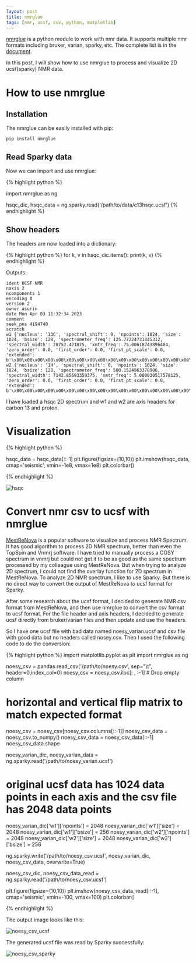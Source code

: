 ```yaml
---
layout: post
title: nmrglue
tags: [nmr, ucsf, csv, python, matplotlib]
---
```


[nmrglue](https://github.com/jjhelmus/nmrglue) is a python module to work with nmr data. It supports multiple nmr formats including bruker, varian, sparky, etc. The complete list is in the [document](https://nmrglue.readthedocs.io/en/latest/tutorial.html).

In this post, I will show how to use nmrglue to process and visualize 2D ucsf(sparky) NMR data. <!--break-->


# How to use nmrglue

## Installation
The nmrglue can be easily installed with pip:

```
pip install nmrglue
```

## Read Sparky data
Now we can import and use nmrglue:

{% highlight python %}

import nmrglue as ng

hsqc_dic, hsqc_data = ng.sparky.read('/path/to/data/c13hsqc.ucsf')
{% endhighlight %}

## Show headers
The headers are now loaded into a dictionary:

{% highlight python %}
for k, v in hsqc_dic.items():
  print(k, v)
{% endhighlight %}

Outputs:


```
ident UCSF NMR
naxis 2
ncomponents 1
encoding 0
version 2
owner asurin
date Mon Apr 03 11:32:34 2023
comment 
seek_pos 4194740
scratch 
w1 {'nucleus': '13C', 'spectral_shift': 0, 'npoints': 1024, 'size': 1024, 'bsize': 128, 'spectrometer_freq': 125.77224731445312, 'spectral_width': 20752.421875, 'xmtr_freq': 75.00618743896484, 'zero_order': 0.0, 'first_order': 0.0, 'first_pt_scale': 0.0, 'extended': b'\x80\x00\x00\x00\x00\x00\x00\x00\x00\x00\x00\x00\x00\x00\x00\x00\x00\x00\x00\x00\x00\x00\x00\x00\x00\x00\x00\x00\x00\x00\x00\x00\x00\x00\x00\x00\x00\x00\x00\x00\x00\x00\x00\x00\x00\x00\x00\x00\x00\x00\x00\x00\x00\x00\x00\x00\x00\x00\x00\x00\x00\x00\x00\x00\x00\x00\x00\x00\x00\x00\x00\x00\x00\x00\x00\x00\x00\x00\x00\x00\x00\x00\x00\x00'}
w2 {'nucleus': '1H', 'spectral_shift': 0, 'npoints': 1024, 'size': 1024, 'bsize': 128, 'spectrometer_freq': 500.1524963378906, 'spectral_width': 7142.85693359375, 'xmtr_freq': 5.000030517578125, 'zero_order': 0.0, 'first_order': 0.0, 'first_pt_scale': 0.0, 'extended': b'\x80\x00\x00\x00\x00\x00\x00\x00\x00\x00\x00\x00\x00\x00\x00\x00\x00\x00\x00\x00\x00\x00\x00\x00\x00\x00\x00\x00\x00\x00\x00\x00\x00\x00\x00\x00\x00\x00\x00\x00\x00\x00\x00\x00\x00\x00\x00\x00\x00\x00\x00\x00\x00\x00\x00\x00\x00\x00\x00\x00\x00\x00\x00\x00\x00\x00\x00\x00\x00\x00\x00\x00\x00\x00\x00\x00\x00\x00\x00\x00\x00\x00\x00\x00'}
```
I have loaded a hsqc 2D spectrum and w1 and w2 are axis headers for carbon 13 and proton. 

# Visualization

{% highlight python %}

hsqc_data = hsqc_data[::-1]
plt.figure(figsize=(10,10))
plt.imshow(hsqc_data, cmap='seismic', vmin=-1e8, vmax=1e8)
plt.colorbar()

{% endhighlight %}

![hsqc](/images/nmr/hsqc_nmrglue.png)

# Convert nmr csv to ucsf with nmrglue

[MestReNova](https://mestrelab.com/software/mnova/) is a popular software to visualize and process NMR Spectrum. It has good algorithm to process 2D NMR spectrum, better than even the TopSpin and Vnmrj software. I have tried to manually process a COSY spectrum in vnmrj but could not get it to be as good as the same spectrum processed by my colleague using MestReNova. 
But when trying to analyze 2D spectrum, I could not find the overlay function for 2D spectrum in MestReNova. 
To analyze 2D NMR spectrum, I like to use Sparky. But there is no direct way to convert the output of MestReNova to ucsf format for Sparky. 

After some research about the ucsf format, I decided to generate NMR csv format from MestReNova, and then use nmrglue to convert the csv format to ucsf format. For the file header and axis headers, I decided to generate ucsf directly from bruker/varian files and then update and use the headers. 

So I have one ucsf file with bad data named noesy_varian.ucsf and csv file with good data but no headers called nosey.csv. Then I used the following code to do the conversion:

{% highlight python %}
import matplotlib.pyplot as plt
import nmrglue as ng

noesy_csv = pandas.read_csv('/path/to/noesy.csv', sep="\t", header=0,index_col=0) 
noesy_csv = noesy_csv.iloc[: , :-1]                 # Drop empty column

# horizontal and vertical flip matrix to match expected format
noesy_csv = noesy_csv[noesy_csv.columns[::-1]]
noesy_csv_data = noesy_csv.to_numpy()
noesy_csv_data = noesy_csv_data[::-1]
noesy_csv_data.shape

noesy_varian_dic, noesy_varian_data = ng.sparky.read('/path/to/noesy_varian.ucsf')

# original ucsf data has 1024 data points in each axis and the csv file has 2048 data points
noesy_varian_dic['w1']['npoints'] = 2048
noesy_varian_dic['w1']['size'] = 2048
noesy_varian_dic['w1']['bsize'] = 256
noesy_varian_dic['w2']['npoints'] = 2048
noesy_varian_dic['w2']['size'] = 2048
noesy_varian_dic['w2']['bsize'] = 256

ng.sparky.write('/path/to/noesy_csv.ucsf', noesy_varian_dic, noesy_csv_data, overwrite=True)

noesy_csv_dic, noesy_csv_data_read = ng.sparky.read('/path/to/noesy_csv.ucsf')

plt.figure(figsize=(10,10))
plt.imshow(noesy_csv_data_read[::-1], cmap='seismic', vmin=-100, vmax=100)
plt.colorbar()

{% endhighlight %}

The output image looks like this:

![noesy_csv_ucsf](/images/nmr/noesy_csv_ucsf.png)

The generated ucsf file was read by Sparky successfully:

![noesy_csv_sparky](/images/nmr/noesy_csv_sparky.png)